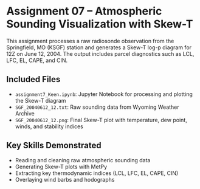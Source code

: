 # Assignment 07 – Atmospheric Sounding Visualization with Skew-T

This assignment processes a raw radiosonde observation from the Springfield, MO (KSGF) station and generates a Skew-T log-p diagram for 12Z on June 12, 2004. The output includes parcel diagnostics such as LCL, LFC, EL, CAPE, and CIN.

## Included Files
- `assignment7_Keen.ipynb`: Jupyter Notebook for processing and plotting the Skew-T diagram
- `SGF_20040612_12.txt`: Raw sounding data from Wyoming Weather Archive
- `SGF_20040612_12.png`: Final Skew-T plot with temperature, dew point, winds, and stability indices

## Key Skills Demonstrated
- Reading and cleaning raw atmospheric sounding data
- Generating Skew-T plots with MetPy
- Extracting key thermodynamic indices (LCL, LFC, EL, CAPE, CIN)
- Overlaying wind barbs and hodographs
